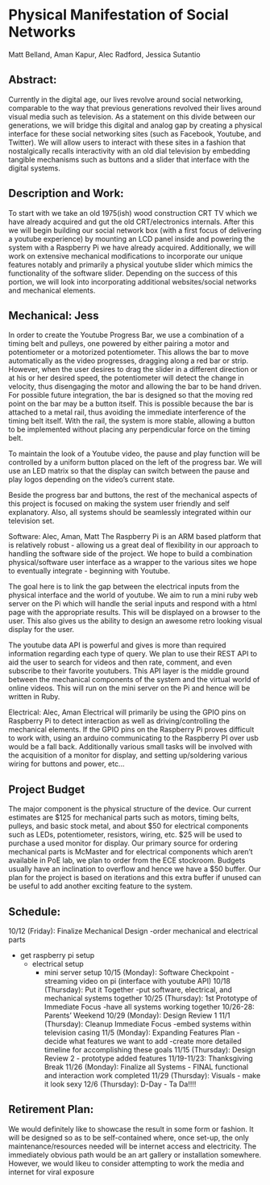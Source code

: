 # Physical Manifestation of Social Networks
Matt Belland, Aman Kapur, Alec Radford, Jessica Sutantio


## Abstract: 

Currently in the digital age, our lives revolve around social networking,
comparable to the way that previous generations revolved their lives around
visual media such as television. As a statement on this divide between our
generations, we will bridge this digital and analog gap by creating a physical
interface for these social networking sites (such as Facebook, Youtube, and
Twitter). We will allow users to interact with these sites in a fashion that
nostalgically recalls interactivity with an old dial television by embedding
tangible mechanisms such as buttons and a slider that interface with the digital
systems.

## Description and Work: 

To start with we take an old 1975(ish) wood construction CRT TV which we have
already acquired and gut the old CRT/electronics internals. After this we will
begin building our social network box (with a first focus of delivering a
youtube experience) by mounting an LCD panel inside and powering the system with
a Raspberry Pi we have already acquired. Additionally, we will work on extensive
mechanical modifications to incorporate our unique features notably and
primarily a physical youtube slider which mimics the functionality of the
software slider. Depending on the success of this portion, we will look into
incorporating additional websites/social networks and mechanical elements. 

## Mechanical: Jess
In order to create the Youtube Progress Bar, we use a combination of a timing
belt and pulleys, one powered by either pairing a motor and potentiometer or a
motorized potentiometer. This allows the bar to move automatically as the video
progresses, dragging along a red bar or strip. However, when the user desires to
drag the slider in a different direction or at his or her desired speed, the
potentiometer will detect the change in velocity, thus disengaging the motor and
allowing the bar to be hand driven.
For possible future integration, the bar is designed so that the moving red
point on the bar may be a button itself. This is possible because the bar is
attached to a metal rail, thus avoiding the immediate interference of the timing
belt itself. With the rail, the system is more stable, allowing a button to be
implemented without placing any perpendicular force on the timing belt.

To maintain the look of a Youtube video, the pause and play function will be
controlled by a uniform button placed on the left of the progress bar. We will
use an LED matrix so that the display can switch between the pause and play
logos depending on the video’s current state.

Beside the progress bar and buttons, the rest of the mechanical aspects of this
project is focused on making the system user friendly and self explanatory.
Also, all systems should be seamlessly integrated within our television set.

Software: Alec, Aman, Matt
The Raspberry Pi is an ARM based platform that is relatively robust - allowing
us a great deal of flexibility in our approach to handling the software side of
the project. We hope to build a combination physical/software user interface as
a wrapper to the various sites we hope to eventually integrate - beginning with
Youtube.

The goal here is to link the gap between the electrical inputs from the physical
interface and the world of youtube. We aim to run a mini ruby web server on the
Pi which will handle the serial inputs and respond with a html page with the
appropriate results. This will be displayed on a browser to the user. This also
gives us the ability to design an awesome retro looking visual display for the
user. 

The youtube data API is powerful and gives is more than required information
regarding each type of query. We plan to use their REST API to aid the user to
search for videos and then rate, comment, and even subscribe to their favorite
youtubers. This API layer is the middle ground between the mechanical components
of the system and the virtual world of online videos. This will run on the mini
server on the Pi and hence will be written in Ruby. 

Electrical: Alec, Aman
Electrical will primarily be using the GPIO pins on Raspberry Pi to detect
interaction as well as driving/controlling the mechanical elements. If the GPIO
pins on the Raspberry Pi proves difficult to work with, using an arduino
communicating to the Raspberry PI over usb would be a fall back.
Additionally various small tasks will be involved with the acquisition of a
monitor for display, and setting up/soldering various wiring for buttons and
power, etc...

## Project Budget

The major component is the physical structure of the device. Our current
estimates are $125 for mechanical parts such as motors, timing belts, pulleys,
and basic stock metal,  and about $50 for electrical components such as LEDs,
potentiometer, resistors, wiring, etc. $25 will be used to purchase a used
monitor for display.
Our primary source for ordering mechanical parts is McMaster and for electrical
components which aren’t available in PoE lab, we plan to order from the ECE
stockroom.
Budgets usually have an inclination to overflow and hence we have a $50 buffer.
Our plan for the project is based on iterations and this extra buffer if unused
can be useful to add another exciting feature to the system.

## Schedule:

10/12 (Friday): Finalize Mechanical Design
-order mechanical and electrical parts
- get raspberry pi setup
    - electrical setup
  	    - mini server setup
				10/15 (Monday): Software Checkpoint
				- streaming video on pi (interface with youtube API)
				10/18 (Thursday): Put it Together
				-put software, electrical, and mechanical systems together
				10/25 (Thursday): 1st Prototype of Immediate Focus
				-have all systems working together
				10/26-28: Parents’ Weekend
				10/29 (Monday): Design Review 1
				11/1 (Thursday): Cleanup Immediate Focus
				-embed systems within television casing
				11/5 (Monday): Expanding Features Plan
				-decide what features we want to add
				-create more detailed timeline for accomplishing these goals
				11/15 (Thursday): Design Review 2
				- prototype added features
				11/19-11/23: Thanksgiving Break
				11/26 (Monday): Finalize all Systems
				- FINAL functional and interaction work completed
				11/29 (Thursday): Visuals
				- make it look sexy
				12/6 (Thursday): D-Day
				- Ta Da!!!!

## Retirement Plan: 

We would definitely like to showcase the result in some form or fashion.
It will be designed so as to be self-contained where, once set-up, the
only maintenance/resources needed will be internet access and
electricity. The immediately obvious path would be an art gallery or
installation somewhere. However, we would likeu to consider attempting to
work the media and internet for viral exposure
